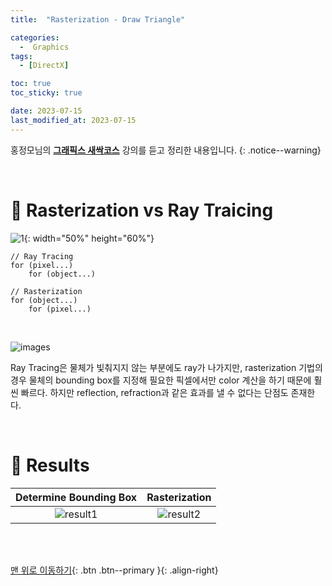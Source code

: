 ```yaml
---
title:  "Rasterization - Draw Triangle" 

categories:
  -  Graphics
tags:
  - [DirectX]

toc: true
toc_sticky: true

date: 2023-07-15
last_modified_at: 2023-07-15
---
```



홍정모님의 **[그래픽스 새싹코스](https://honglab.co.kr/)** 강의를 듣고 정리한 내용입니다.
{: .notice--warning}

<br>


# 🐥 Rasterization vs Ray Traicing

![1](https://github.com/inhopp/inhopp/assets/96368476/b9fc592a-30a5-44bb-92a2-24fe6742b73e){: width="50%" height="60%"}

``` hlsl
// Ray Tracing
for (pixel...)
    for (object...)

// Rasterization
for (object...)
    for (pixel...)
```

<br>

![images](https://github.com/inhopp/inhopp/assets/96368476/19a45a98-faad-4830-a705-bb72af608bef)

Ray Tracing은 물체가 빛춰지지 않는 부분에도 ray가 나가지만, rasterization 기법의 경우 물체의 bounding box를 지정해 필요한 픽셀에서만 color 계산을 하기 때문에 훨씬 빠르다. 하지만 reflection, refraction과 같은 효과를 낼 수 없다는 단점도 존재한다.


<br>

# 🐥 Results

| Determine Bounding Box | Rasterization |
|:-:|:-:|
|![result1](https://github.com/inhopp/inhopp/assets/96368476/8983f22f-e1eb-4804-9184-1ac6a0e94a6e)|![result2](https://github.com/inhopp/inhopp/assets/96368476/fc3feb46-9df6-4a94-9f6a-ca5f4b684ad2)| 



<br>
<br>


[맨 위로 이동하기](#){: .btn .btn--primary }{: .align-right}